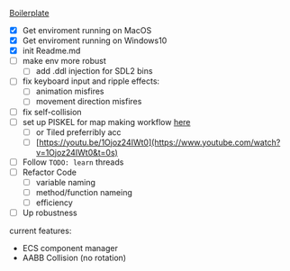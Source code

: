 [Boilerplate](https://github.com/JodyAndrews/SDL2_Basic_Setup.git)

- [x] Get enviroment running on MacOS
- [x] Get enviroment running on Windows10
- [x] init Readme.md
- [ ] make env more robust
	- [ ] add .ddl injection for SDL2 bins
- [ ] fix keyboard input and ripple effects:
	- [ ] animation misfires
	- [ ] movement direction misfires
- [ ] fix self-collision
- [ ] set up PISKEL for map making workflow [here](https://www.piskelapp.com)
	- [ ] or Tiled preferribly acc
	- [ ] [https://youtu.be/1Ojoz24IWt0](https://www.youtube.com/watch?v=1Ojoz24IWt0&t=0s)
- [ ] Follow `TODO: learn`  threads 
- [ ] Refactor Code
	- [ ] variable naming
	- [ ] method/function nameing
	- [ ] efficiency
- [ ] Up robustness

current features:
- ECS component manager
- AABB Collision (no rotation)